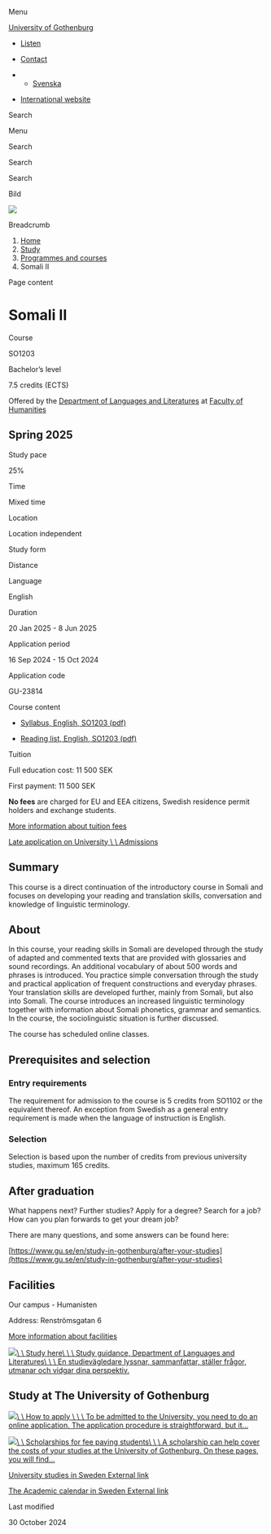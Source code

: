 Menu

[University of Gothenburg](/en)

- [Listen](//app-eu.readspeaker.com/cgi-bin/rsent?customerid=9467&lang=en_uk&readclass=region--content&url=https%3A%2F%2Fwww.gu.se%2Fen%2Fstudy-gothenburg%2Fsomali-ii-so1203 "Listen with ReadSpeaker")

- [Contact](/en/contact)

- - [Svenska](/studera/hitta-utbildning/somaliska-ii-so1203)
- [International website](/en/study-gothenburg/somali-ii-so1203)

Search


Menu


Search


Search

Search

Bild

![](/sites/default/files/styles/100_10_3_xmedium_1x/public/kop_assets/9b2a8c455f03ecb78358ea171dae52c3460edad5.jpg?h=9c1bb120&itok=SzCvPURN)

Breadcrumb

1. [Home](/en)
2. [Study](/en/study-in-gothenburg)
3. [Programmes and courses](/en/study-in-gothenburg/study-options)
4. Somali II


Page content

# Somali II

Course


SO1203


Bachelor’s level



7.5 credits (ECTS)



Offered by the
[Department of Languages and Literatures](https://www.gu.se/en/languages)
at
[Faculty of Humanities](https://www.gu.se/en/humanities)

## Spring 2025

Study pace


25%

Time


Mixed time

Location


Location independent

Study form


Distance

Language


English

Duration


20 Jan 2025
\- 8 Jun 2025

Application period


16 Sep 2024
\- 15 Oct 2024

Application code


GU-23814

Course content


- [Syllabus, English, SO1203 (pdf)](https://kursplaner.gu.se/pdf/kurs/en/SO1203)


- [Reading list, English, SO1203 (pdf)](https://kursplaner.gu.se/english/SO1203_Litteratur_34740_V23.pdf)


Tuition


Full education cost: 11 500 SEK

First payment: 11 500 SEK

**No fees** are charged for EU and EEA citizens, Swedish residence permit holders and exchange students.

[More information about tuition fees](https://www.gu.se/en/study-in-gothenburg/apply/tuition-fees)

[Late application on University \\
\\
Admissions](https://www.universityadmissions.se/intl/addtobasket?id=GU-23814&period=VT+2025)

## Summary

This course is a direct continuation of the introductory course in Somali and focuses on developing your reading and translation skills, conversation and knowledge of linguistic terminology.

## About

In this course, your reading skills in Somali are developed through the study of adapted and commented texts that are provided with glossaries and sound recordings. An additional vocabulary of about 500 words and phrases is introduced. You practice simple conversation through the study and practical application of frequent constructions and everyday phrases. Your translation skills are developed further, mainly from Somali, but also into Somali. The course introduces an increased linguistic terminology together with information about Somali phonetics, grammar and semantics. In the course, the sociolinguistic situation is further discussed.

The course has scheduled online classes.

## Prerequisites and selection

### Entry requirements

The requirement for admission to the course is 5 credits from SO1102 or the equivalent thereof. An exception from Swedish as a general entry requirement is made when the language of instruction is English.

### Selection

Selection is based upon the number of credits from previous university studies, maximum 165 credits.

## After graduation

What happens next? Further studies? Apply for a degree? Search for a job? How can you plan forwards to get your dream job?

There are many questions, and some answers can be found here:

[https://www.gu.se/en/study-in-gothenburg/after-your-studies](https://www.gu.se/en/study-in-gothenburg/after-your-studies)

## Facilities

Our campus - Humanisten

Address: Renströmsgatan 6

[More information about facilities](https://www.gu.se/en/study-gothenburg/our-campus-humanisten)

[![](/sites/default/files/dynamic-image/dynamic_image_2188_264/public/2020-04/gabrielle-henderson-HJckKnwCXxQ-unsplash.jpg?media_id=3813&width=1904&height=226)\\
\\
Study here\\
\\
\\
Study guidance, Department of Languages and Literatures\\
\\
\\
En studievägledare lyssnar, sammanfattar, ställer frågor, utmanar och vidgar dina perspektiv.](/en/languages/study-here/study-guidance)

## Study at The University of Gothenburg

[![](/sites/default/files/dynamic-image/dynamic_image_2188_218/public/2020-03/cytonn-photography-ZJEKICY5EXY-unsplash.jpg?media_id=2553&width=1904&height=208)\\
\\
How to apply \\
\\
\\
To be admitted to the University, you need to do an online application. The application procedure is straightforward, but it…](/en/study-in-gothenburg/apply)

[![](/sites/default/files/dynamic-image/dynamic_image_2188_218/public/2024-01/GU-7.jpg?media_id=95188&width=1904&height=208)\\
\\
Scholarships for fee paying students\\
\\
\\
A scholarship can help cover the costs of your studies at the University of Gothenburg. On these pages, you will find…](/en/study-in-gothenburg/apply/scholarships-for-fee-paying-students)

[University studies in Sweden External link](https://www.gu.se/en/study-in-gothenburg/before-you-arrive/university-studies-in-sweden "External link")

[The Academic calendar in Sweden External link](https://www.gu.se/en/study-in-gothenburg/when-you-are-here/academic-calendar "External link")

Last modified


30 October 2024
